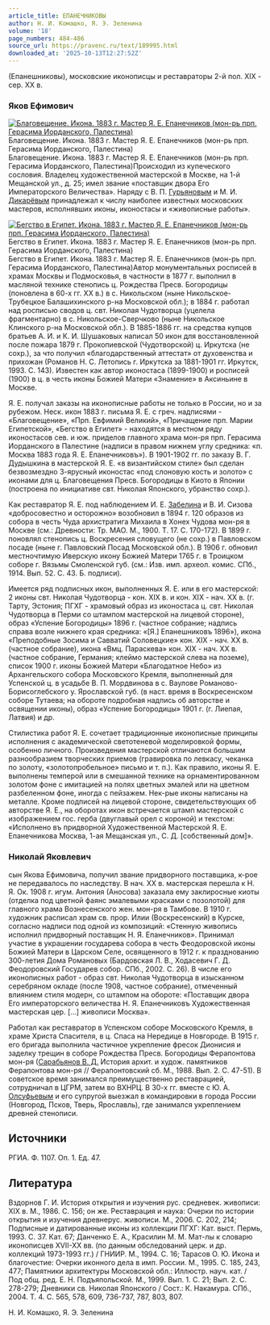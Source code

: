 ```yaml
---
article_title: ЕПАНЕЧНИКОВЫ
author: Н. И. Комашко, Я. Э. Зеленина
volume: '18'
page_numbers: 484-486
source_url: https://pravenc.ru/text/189995.html
downloaded_at: '2025-10-13T12:27:52Z'
---
```


(Епанешниковы), московские иконописцы и реставраторы 2-й пол. XIX - сер. XX в.

### Яков Ефимович

[![Благовещение. Икона. 1883 г. Мастер Я. Е. Епанечников (мон-рь прп. Герасима Иорданского, Палестина)](https://pravenc.ru/data/173/495/1234/i200.jpg "Кликните для увеличения картинки")](https://pravenc.ru/data/173/495/1234/i400.jpg)Благовещение. Икона. 1883 г. Мастер Я. Е. Епанечников (мон-рь прп. Герасима Иорданского, Палестина)  
Благовещение. Икона. 1883 г. Мастер Я. Е. Епанечников (мон-рь прп. Герасима Иорданского, Палестина)Происходил из купеческого сословия. Владелец художественной мастерской в Москве, на 1-й Мещанской ул., д. 25; имел звание «поставщик двора Его Императорского Величества». Наряду с В. П. [Гурьяновым](https://pravenc.ru/text/ГУРЬЯНОВ.html) и М. И. [Дикарёвым](https://pravenc.ru/text/ДИКАРЁВ.html) принадлежал к числу наиболее известных московских мастеров, исполнявших иконы, иконостасы и «живописные работы».

[![Бегство в Египет. Икона. 1883 г. Мастер Я. Е. Епанечников (мон-рь прп. Герасима Иорданского, Палестина)](https://pravenc.ru/data/224/495/1234/i200.jpg "Кликните для увеличения картинки")](https://pravenc.ru/data/224/495/1234/i400.jpg)Бегство в Египет. Икона. 1883 г. Мастер Я. Е. Епанечников (мон-рь прп. Герасима Иорданского, Палестина)  
Бегство в Египет. Икона. 1883 г. Мастер Я. Е. Епанечников (мон-рь прп. Герасима Иорданского, Палестина)Автор монументальных росписей в храмах Москвы и Подмосковья, в частности в 1877 г. выполнил в масляной технике стенопись ц. Рождества Пресв. Богородицы (поновлена в 60-х гг. XX в.) в с. Никольском (ныне Никольское-Трубецкое Балашихинского р-на Московской обл.); в 1884 г. работал над росписью сводов ц. свт. Николая Чудотворца (уцелела фрагментарно) в с. Никольское-Сверчково (ныне Никольское Клинского р-на Московской обл.). В 1885-1886 гг. на средства купцов братьев А. И. и К. И. Шушаковых написал 50 икон для восстановленной после пожара 1879 г. Прокопиевской (Чудотворской) ц. Иркутска (не сохр.), за что получил «благодарственный аттестат» от духовенства и прихожан (Романов Н. С. Летопись г. Иркутска за 1881-1901 гг. Иркутск, 1993. С. 143). Известен как автор иконостаса (1899-1900) и росписей (1900) в ц. в честь иконы Божией Матери «Знамение» в Аксиньине в Москве.

Я. Е. получал заказы на иконописные работы не только в России, но и за рубежом. Неск. икон 1883 г. письма Я. Е. с греч. надписями - «Благовещение», «Прп. Евфимий Великий», «Причащение прп. Марии Египетской», «Бегство в Египет» - находятся в местном ряду иконостасов сев. и юж. приделов главного храма мон-ря прп. Герасима Иорданского в Палестине (надписи в правом нижнем углу средника: «п. Москва 1883 года Я. Е. Епанечниковъ»). В 1901-1902 гг. по заказу В. Г. Дудышкина в мастерской Я. Е. «в византийском стиле» был сделан безвозмездно 3-ярусный иконостас «под слоновую кость и золото» с иконами для ц. Благовещения Пресв. Богородицы в Киото в Японии (построена по инициативе свт. Николая Японского, убранство сохр.).

Как реставратор Я. Е. под наблюдением И. Е. [Забелина](https://pravenc.ru/text/Забелина.html) и В. И. Сизова «добросовестно и осторожно» возобновил в 1894 г. 120 образов из собора в честь Чуда архистратига Михаила в Хонех Чудова мон-ря в Москве (см.: Древности: Тр. МАО. М., 1900. Т. 17. С. 170-172). В 1899 г. поновлял стенопись ц. Воскресения словущего (не сохр.) в Павловском посаде (ныне г. Павловский Посад Московской обл.). В 1906 г. обновил местночтимую Иверскую икону Божией Матери 1765 г. в Троицком соборе г. Вязьмы Смоленской губ. (см.: Изв. имп. археол. комис. СПб., 1914. Вып. 52. С. 43. Б. подписи).

Имеется ряд подписных икон, выполненных Я. Е. или в его мастерской: 2 иконы свт. Николая Чудотворца - кон. XIX в. и кон. XIX - нач. XX в. (г. Тарту, Эстония; ПГХГ - храмовый образ из иконостаса ц. свт. Николая Чудотворца в Перми со штампом мастерской на лицевой стороне), образ «Успение Богородицы» 1896 г. (частное собрание; надпись справа возле нижнего края средника: «[Я.] Епанешниковъ 1896»), икона «Преподобные Зосима и Савватий Соловецкие» кон. XIX - нач. XX в. (частное собрание), икона «Вмц. Параскева» кон. XIX - нач. XX в. (частное собрание, Германия; клеймо мастерской слева на поземе), список 1900 г. иконы Божией Матери «Благодатное Небо» из Архангельского собора Московского Кремля, выполненный для Успенской ц. в усадьбе В. П. Мордвинова в с. Ваулове Романово-Борисоглебского у. Ярославской губ. (в наст. время в Воскресенском соборе Тутаева; на обороте подробная надпись об авторстве и освящении иконы), образ «Успение Богородицы» 1901 г. (г. Лиепая, Латвия) и др.

Стилистика работ Я. Е. сочетает традиционные иконописные принципы исполнения с академической светотеневой моделировкой формы, особенно личного. Произведения мастерской отличаются большим разнообразием творческих приемов (гравировка по левкасу, чеканка по золоту, «золотопробельное» письмо и т. п.). Как правило, иконы Я. Е. выполнены темперой или в смешанной технике на орнаментированном золотом фоне с имитацией на полях цветных эмалей или на цветном разбеленном фоне, иногда с пейзажем. Нек-рые иконы написаны на металле. Кроме подписей на лицевой стороне, свидетельствующих об авторстве Я. Е., на оборотах икон встречается штамп мастерской с изображением гос. герба (двуглавый орел с короной) и текстом: «Исполнено въ придворной Художественной Мастерской Я. Е. Епанечникова Москва, 1-ая Мещанская ул., С. Д. [собственный дом]».

### Николай Яковлевич

сын Якова Ефимовича, получил звание придворного поставщика, к-рое не передавалось по наследству. В нач. XX в. мастерская перешла к Н. Я. Ок. 1908 г. игум. Антония (Аносова) заказала ему заклиросные киоты (отделка под цветной фаянс эмалевыми красками с позолотой) для главного храма Вознесенского жен. мон-ря в Тамбове. В 1910 г. художник расписал храм св. прор. Илии (Воскресенский) в Курске, согласно надписи под одной из композиций: «Стенную живопись исполнил придворный поставщик Н. Я. Епанечников». Принимал участие в украшении государева собора в честь Феодоровской иконы Божией Матери в Царском Селе, освященного в 1912 г. к празднованию 300-летия Дома Романовых (Бардовская Л. В., Ходасевич Г. Д. Феодоровский Государев собор. СПб., 2002. С. 26). В числе его иконописных работ - образ свт. Николая Чудотворца в изысканном серебряном окладе (после 1908, частное собрание), отмеченный влиянием стиля модерн, со штампом на обороте: «Поставщик двора Его императорского величества Н. Я. Епанечниковъ Художественная мастерская цер. […] живописи Москва».

Работал как реставратор в Успенском соборе Московского Кремля, в храме Христа Спасителя, в ц. Спаса на Нередице в Новгороде. В 1915 г. его бригада выполнила частичное укрепление фресок Дионисия и заделку трещин в соборе Рождества Пресв. Богородицы Ферапонтова мон-ря ([Сарабьянов В. Д.](<https://pravenc.ru/text/Сарабьянов В  Д .html>) История архит. и худож. памятников Ферапонтова мон-ря // Ферапонтовский сб. М., 1988. Вып. 2. С. 47-51). В советское время занимался преимущественно реставрацией, сотрудничал в ЦГРМ, затем во ВХНРЦ. В 30-х гг. вместе с Ю. А. [Олсуфьевым](https://pravenc.ru/text/Олсуфьевым.html) и его супругой выезжал в командировки в города России (Новгород, Псков, Тверь, Ярославль), где занимался укреплением древней стенописи.

## Источники

РГИА. Ф. 1107. Оп. 1. Ед. 47.

## Литература

Вздорнов Г. И. История открытия и изучения рус. средневек. живописи: XIX в. М., 1986. С. 156; он же. Реставрация и наука: Очерки по истории открытия и изучения древнерус. живописи. М., 2006. С. 202, 214; Подписные и датированные иконы из коллекции ПГХГ: Кат. выст. Пермь, 1993. С. 37. Кат. 67; Данченко Е. А., Красилин М. М. Мат-лы к словарю иконописцев XVII-XX вв. (по данным обследований церк. и др. коллекций 1973-1993 гг.) / ГНИИР. М., 1994. С. 16; Тарасов О. Ю. Икона и благочестие: Очерки иконного дела в имп. России. М., 1995. С. 185, 243, 477; Памятники архитектуры Московской обл.: Иллюстр. науч. кат. / Под общ. ред. Е. Н. Подъяпольской. М., 1999. Вып. 1. С. 21; Вып. 2. С. 278-279; Дневники св. Николая Японского / Сост.: К. Накамура. СПб., 2004. Т. 4. С. 565, 578, 609, 736-737, 787, 803, 807.

Н. И. Комашко, Я. Э. Зеленина
